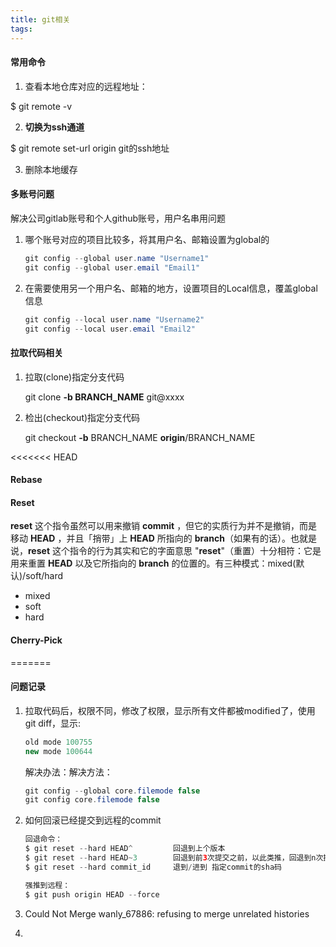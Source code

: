 ```yaml
---
title: git相关
tags:
---
```


#### 常用命令

1. 查看本地仓库对应的远程地址：

$ git remote -v

2. **切换为ssh通道**

$ git remote set-url origin git的ssh地址

3. 删除本地缓存

#### 多账号问题

解决公司gitlab账号和个人github账号，用户名串用问题

1. 哪个账号对应的项目比较多，将其用户名、邮箱设置为global的

   ```java
   git config --global user.name "Username1"
   git config --global user.email "Email1"
   ```

2. 在需要使用另一个用户名、邮箱的地方，设置项目的Local信息，覆盖global信息

   ```java
   git config --local user.name "Username2"
   git config --local user.email "Email2"
   ```

#### 拉取代码相关

1. 拉取(clone)指定分支代码

   git clone **-b BRANCH_NAME** git@xxxx

2. 检出(checkout)指定分支代码

   git checkout **-b** BRANCH_NAME **origin**/BRANCH_NAME

<<<<<<< HEAD
#### Rebase



#### Reset

**reset** 这个指令虽然可以用来撤销 **commit** ，但它的实质行为并不是撤销，而是移动 **HEAD** ，并且「捎带」上 **HEAD** 所指向的 **branch**（如果有的话）。也就是说，**reset** 这个指令的行为其实和它的字面意思 "**reset**"（重置）十分相符：它是用来重置 **HEAD** 以及它所指向的 **branch** 的位置的。有三种模式：mixed(默认)/soft/hard

+ mixed
+ soft
+ hard



#### Cherry-Pick





=======


#### 问题记录

1. 拉取代码后，权限不同，修改了权限，显示所有文件都被modified了，使用git diff，显示:

   ```java
   old mode 100755 
   new mode 100644
   ```

   解决办法：解决方法：

   ```java
   git config --global core.filemode false
   git config core.filemode false
   ```

2. 如何回滚已经提交到远程的commit

   ```java
   回退命令：
   $ git reset --hard HEAD^         回退到上个版本
   $ git reset --hard HEAD~3        回退到前3次提交之前，以此类推，回退到n次提交之前
   $ git reset --hard commit_id     退到/进到 指定commit的sha码
   
   强推到远程：
   $ git push origin HEAD --force
   ```

3. Could Not Merge wanly_67886: refusing to merge unrelated histories

   

4. 

